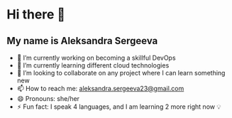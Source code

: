 # Hi there 👋
## My name is Aleksandra Sergeeva

- 🔭 I’m currently working on becoming a skillful DevOps
- 🌱 I’m currently learning different cloud technologies
- 👯 I’m looking to collaborate on any project where I can learn something new
- 📫 How to reach me: aleksandra.sergeeva23@gmail.com
- 😄 Pronouns: she/her
- ⚡ Fun fact: I speak 4 languages, and I am learning 2 more right now 💡
